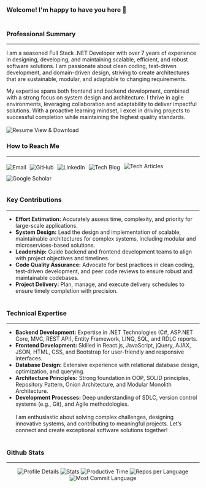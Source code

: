 
### Welcome! I'm happy to have you here 👋 <br/><br/>
### Professional Summary
---
I am a seasoned Full Stack .NET Developer with over 7 years of experience in designing, developing, and maintaining scalable, efficient, and robust software solutions. I am passionate about clean coding, test-driven development, and domain-driven design, striving to create architectures that are sustainable, modular, and adaptable to changing requirements.

My expertise spans both frontend and backend development, combined with a strong focus on system design and architecture. I thrive in agile environments, leveraging collaboration and adaptability to deliver impactful solutions. With a proactive learning mindset, I excel in driving projects to successful completion while maintaining the highest quality standards. <br/><br/>
<a href="https://drive.google.com/file/d/1YivMcCEQXr9VyU8Xb_YOXBJAYxcC9OeF/view" style="text-decoration: none; padding-top: 2px;" target="_blank">
  <img src="https://img.shields.io/badge/-Resume_View-0077b5?style=flat-square&logo=adobe-acrobat-reader&logoColor=FFFFFF&labelColor=0077b5" alt="Resume View & Download">
</a><br/>
### How to Reach Me 
---
<div style="display: flex; gap: 10px; flex-wrap: wrap;">
  <a href="mailto:omarfaruque94bd@gmail.com" style="text-decoration: none; padding-top: 5px;">
    <img src="https://img.shields.io/badge/Email-omarfaruque94bd@gmail.com-ff6347?style=flat-square&logo=gmail" alt="Email">
  </a>
  <a href="https://github.com/mofshamim" style="text-decoration: none; padding-top: 5px;" target="_blank">
    <img src="https://img.shields.io/badge/GitHub-mofshamim-8e44ad?style=flat-square&logo=GitHub" alt="GitHub">
  </a>
  <a href="https://www.linkedin.com/in/mofshamim/" style="text-decoration: none; padding-top: 5px;" target="_blank">
    <img src="https://img.shields.io/badge/LinkedIn-mofshamim-0077b5?style=flat-square&logo=LinkedIn" alt="LinkedIn">
  </a>
  <a href="https://mofshamim.github.io/" style="text-decoration: none; padding-top: 5px;" target="_blank">
    <img src="https://img.shields.io/badge/Tech%20Blog-mofshamim.github.io-1abc9c?style=flat-square&logo=githubpages" alt="Tech Blog">
  </a>
  <a href="https://dev.to/mofshamim" style="text-decoration: none; padding-top: 2px;" target="_blank">
    <img src="https://img.shields.io/badge/Tech%20Articles-dev.to/mofshamim-f39c12?style=flat-square&logo=dev.to" alt="Tech Articles">
  </a>
  <a href="https://scholar.google.com/citations?user=i0jaleUAAAAJ&hl=en" style="text-decoration: none; padding-top: 2px;" target="_blank">
      <img src="https://img.shields.io/badge/Google%20Scholar-Scholar%20Profile-4285F4?style=flat-square&logo=google-scholar" alt="Google Scholar">
  </a><br/><br/>
</div>

### Key Contributions
---
- **Effort Estimation:** Accurately assess time, complexity, and priority for large-scale applications.
- **System Design:** Lead the design and implementation of scalable, maintainable architectures for complex systems, including modular and microservices-based solutions.
- **Leadership:** Guide backend and frontend development teams to align with project objectives and timelines.
- **Code Quality Assurance:** Advocate for best practices in clean coding, test-driven development, and peer code reviews to ensure robust and maintainable codebases.
- **Project Delivery:** Plan, manage, and execute delivery schedules to ensure timely completion with precision. <br/><br/>
### Technical Expertise
---
- **Backend Development:** Expertise in .NET Technologies (C#, ASP.NET Core, MVC, REST API), Entity Framework, LINQ, SQL, and RDLC reports.
- **Frontend Development:** Skilled in React.js, JavaScript, jQuery, AJAX, JSON, HTML, CSS, and Bootstrap for user-friendly and responsive interfaces.
- **Database Design:** Extensive experience with relational database design, optimization, and querying.
- **Architecture Principles:** Strong foundation in OOP, SOLID principles, Repository Pattern, Onion Architecture, and Modular Monolith Architecture.
- **Development Processes:** Deep understanding of SDLC, version control systems (e.g., Git), and Agile methodologies. <br/><br/>
I am enthusiastic about solving complex challenges, designing innovative systems, and contributing to meaningful projects. Let’s connect and create exceptional software solutions together! <br/><br/>
### Github Stats
---
<!-- Stats Section -->
<div id="stats-section" align="center">
  <img src="https://github-profile-summary-cards.vercel.app/api/cards/profile-details?username=mofshamim&theme=vue" alt="Profile Details">
  <img src="https://github-profile-summary-cards.vercel.app/api/cards/stats?username=mofshamim&theme=vue" alt="Stats">
  <img src="https://github-profile-summary-cards.vercel.app/api/cards/productive-time?username=mofshamim&theme=vue&utcOffset=6" alt="Productive Time">
  <img src="https://github-profile-summary-cards.vercel.app/api/cards/repos-per-language?username=mofshamim&theme=vue" alt="Repos per Language">
  <img src="https://github-profile-summary-cards.vercel.app/api/cards/most-commit-language?username=mofshamim&theme=vue" alt="Most Commit Language">
</div>
